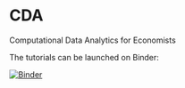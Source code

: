 # CDA
Computational Data Analytics for Economists

The tutorials can be launched on Binder:

[![Binder](https://mybinder.org/badge_logo.svg)](https://mybinder.org/v2/gh/AStrittmatter/CDA/master)
